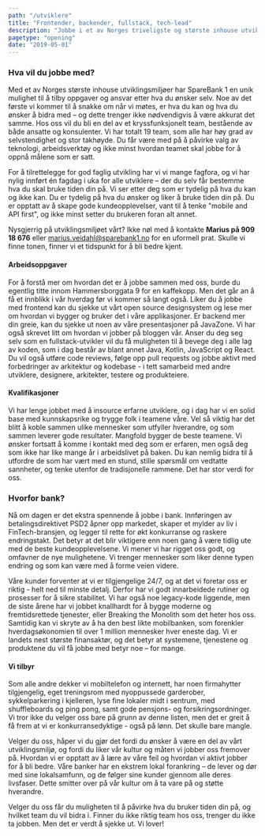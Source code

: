 ```yaml
---
path: "/utviklere"
title: "Frontender, backender, fullstack, tech-lead"
description: "Jobbe i et av Norges triveligste og største inhouse utviklingsmiljøer?"
pagetype: "opening"
date: "2019-05-01"
---
```



### Hva vil du jobbe med?
Med et av Norges største inhouse utviklingsmiljøer har SpareBank 1 en unik mulighet til å tilby oppgaver og ansvar etter hva du ønsker selv. Noe av det første vi kommer til å snakke om når vi møtes, er hva du kan og hva du ønsker å bidra med – og dette trenger ikke nødvendigvis å være akkurat det samme. Hos oss vil du bli en del av et kryssfunksjonelt team, bestående av både ansatte og konsulenter. Vi har totalt 19 team, som alle har høy grad av selvstendighet og stor takhøyde. Du får være med på å påvirke valg av teknologi, arbeidsverktøy og ikke minst hvordan teamet skal jobbe for å oppnå målene som er satt.

For å tilrettelegge for god faglig utvikling har vi vi mange fagfora, og vi har nylig innført én fagdag i uka for alle utviklere – der du selv får bestemme hva du skal bruke tiden din på. Vi ser etter deg som er tydelig på hva du kan og ikke kan. Du er tydelig på hva du ønsker og liker å bruke tiden din på. Du er opptatt av å skape gode kundeopplevelser, vant til å tenke "mobile and API first", og ikke minst setter du brukeren foran alt annet.

Nysgjerrig på utviklingsmiljøet vårt? Ikke nøl med å kontakte **Marius på 909 18 676** eller [marius.veidahl@sparebank1.no](mailto:marius.veidahl@sparebank1.no) for en uformell prat. Skulle vi finne tonen, finner vi et tidspunkt for å bli bedre kjent.

#### Arbeidsoppgaver
For å forstå mer om hvordan det er å jobbe sammen med oss, burde du egentlig titte innom Hammersborggata 9 for en kaffekopp. Men det går an å få et innblikk i vår hverdag før vi kommer så langt også. Liker du å jobbe med frontend kan du sjekke ut vårt open source designsystem og lese mer om hvordan vi bygger og bruker det i våre applikasjoner. Er backend mer din greie, kan du sjekke ut noen av våre presentasjoner på JavaZone. Vi har også skrevet litt om hvordan vi jobber på bloggen vår. Anser du deg seg selv som en fullstack-utvikler vil du få muligheten til å bevege deg i alle lag av koden, som i dag består av blant annet Java, Kotlin, JavaScript og React. Du vil også utføre code reviews, følge opp pull requests og jobbe aktivt med forbedringer av arkitektur og kodebase - i tett samarbeid med andre utviklere, designere, arkitekter, testere og produkteiere.

#### Kvalifikasjoner
Vi har lenge jobbet med å insource erfarne utviklere, og i dag har vi en solid base med kunnskapsrike og trygge folk i teamene våre. Vel så viktig har det blitt å koble sammen ulike mennesker som utfyller hverandre, og som sammen leverer gode resultater. Mangfold bygger de beste teamene. Vi ønsker fortsatt å komme i kontakt med deg som er erfaren, men også deg som ikke har like mange år i arbeidslivet på baken. Du kan nemlig bidra til å utfordre de som har vært med en stund, stille spørsmål om vedtatte sannheter, og tenke utenfor de tradisjonelle rammene. Det har stor verdi for oss.


### Hvorfor bank?
Nå om dagen er det ekstra spennende å jobbe i bank. Innføringen av betalingsdirektivet PSD2 åpner opp markedet, skaper et mylder av liv i FinTech-bransjen, og legger til rette for økt konkurranse og raskere endringstakt. Det betyr at det blir viktigere enn noen gang å være tidlig ute med de beste kundeopplevelsene. Vi mener vi har rigget oss godt, og omfavner de nye mulighetene. Vi trenger mennesker som liker denne typen endring og som kan være med å forme veien videre.

Våre kunder forventer at vi er tilgjengelige 24/7, og at det vi foretar oss er riktig - helt ned til minste detalj. Derfor har vi godt innarbeidede rutiner og prosesser for å sikre stabilitet. Vi har også noe legacy-kode liggende, men de siste årene har vi jobbet knallhardt for å bygge moderne og fremtidsrettede tjenester, eller Breaking the Monolith som det heter hos oss. Samtidig kan vi skryte av å ha den best likte mobilbanken, som forenkler hverdagsøkonomien til over 1 million mennesker hver eneste dag. Vi er landets nest største finansaktør, og det betyr at systemene, tjenestene og produktene du vil få jobbe med betyr noe – for mange.

#### Vi tilbyr
Som alle andre dekker vi mobiltelefon og internett, har noen firmahytter tilgjengelig, eget treningsrom med nyoppussede garderober, sykkelparkering i kjelleren, lyse fine lokaler midt i sentrum, med shuffleboards og ping pong, samt gode pensjons- og forsikringsordninger. Vi tror ikke du velger oss bare på grunn av denne listen, men det er greit å få frem at vi er konkurransedyktige - også på lønn. Det skulle bare mangle.

Velger du oss, håper vi du gjør det fordi du ønsker å være en del av vårt utviklingsmiljø, og fordi du liker vår kultur og måten vi jobber oss fremover på. Hvordan vi er opptatt av å lære av våre feil og hvordan vi aktivt jobber for å bli bedre. Våre banker har en ekstrem lokal forankring – de lever og dør med sine lokalsamfunn, og de følger sine kunder gjennom alle deres livsfaser. Dette smitter over på vår kultur om å ta vare på og støtte hverandre.

Velger du oss får du muligheten til å påvirke hva du bruker tiden din på, og hvilket team du vil bidra i. Finner du ikke riktig team hos oss, trenger du ikke ta jobben. Men det er verdt å sjekke ut. Vi lover!
